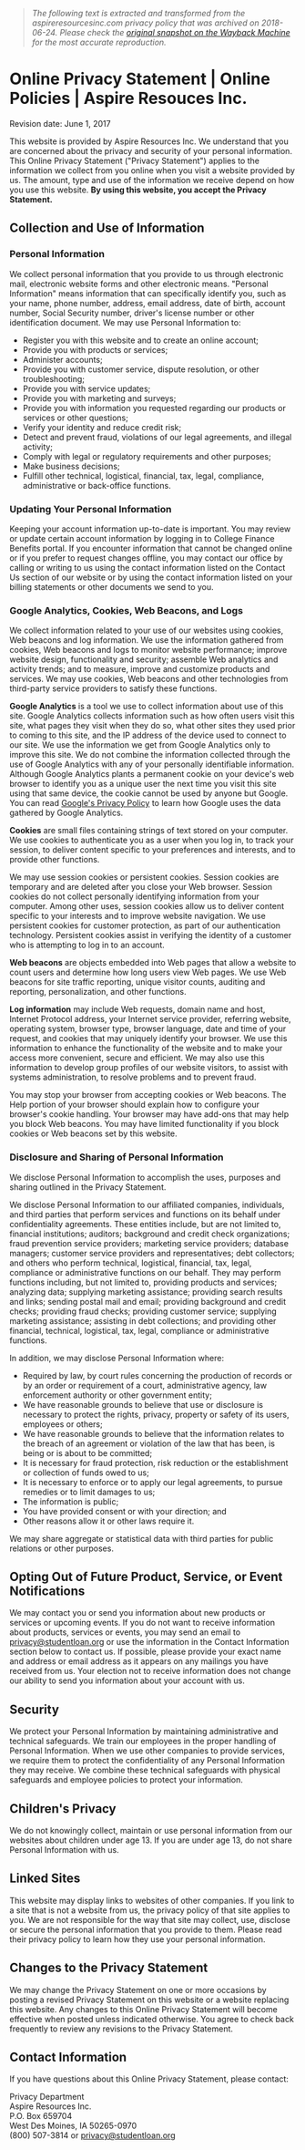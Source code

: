 > *The following text is extracted and transformed from the aspireresourcesinc.com privacy policy that was archived on 2018-06-24. Please check the [original snapshot on the Wayback Machine](https://web.archive.org/web/20180624232406id_/http%3A//www.aspireresourcesinc.com/Online-Policies/Online-Privacy-Statement.aspx) for the most accurate reproduction.*

# Online Privacy Statement | Online Policies | Aspire Resouces Inc.

Revision date: June 1, 2017

This website is provided by Aspire Resources Inc. We understand that you are concerned about the privacy and security of your personal information. This Online Privacy Statement ("Privacy Statement") applies to the information we collect from you online when you visit a website provided by us. The amount, type and use of the information we receive depend on how you use this website. **By using this website, you accept the Privacy Statement.**

## Collection and Use of Information

### Personal Information

We collect personal information that you provide to us through electronic mail, electronic website forms and other electronic means. "Personal Information" means information that can specifically identify you, such as your name, phone number, address, email address, date of birth, account number, Social Security number, driver's license number or other identification document. We may use Personal Information to:

  * Register you with this website and to create an online account;
  * Provide you with products or services;
  * Administer accounts;
  * Provide you with customer service, dispute resolution, or other troubleshooting;
  * Provide you with service updates;
  * Provide you with marketing and surveys;
  * Provide you with information you requested regarding our products or services or other questions;
  * Verify your identity and reduce credit risk;
  * Detect and prevent fraud, violations of our legal agreements, and illegal activity;
  * Comply with legal or regulatory requirements and other purposes;
  * Make business decisions;
  * Fulfill other technical, logistical, financial, tax, legal, compliance, administrative or back-office functions.



### Updating Your Personal Information

Keeping your account information up-to-date is important. You may review or update certain account information by logging in to College Finance Benefits portal. If you encounter information that cannot be changed online or if you prefer to request changes offline, you may contact our office by calling or writing to us using the contact information listed on the Contact Us section of our website or by using the contact information listed on your billing statements or other documents we send to you.

### Google Analytics, Cookies, Web Beacons, and Logs

We collect information related to your use of our websites using cookies, Web beacons and log information. We use the information gathered from cookies, Web beacons and logs to monitor website performance; improve website design, functionality and security; assemble Web analytics and activity trends; and to measure, improve and customize products and services. We may use cookies, Web beacons and other technologies from third-party service providers to satisfy these functions.

**Google Analytics** is a tool we use to collect information about use of this site. Google Analytics collects information such as how often users visit this site, what pages they visit when they do so, what other sites they used prior to coming to this site, and the IP address of the device used to connect to our site. We use the information we get from Google Analytics only to improve this site. We do not combine the information collected through the use of Google Analytics with any of your personally identifiable information. Although Google Analytics plants a permanent cookie on your device's web browser to identify you as a unique user the next time you visit this site using that same device, the cookie cannot be used by anyone but Google. You can read [Google's Privacy Policy](http://www.google.com/policies/privacy/) to learn how Google uses the data gathered by Google Analytics.

**Cookies** are small files containing strings of text stored on your computer. We use cookies to authenticate you as a user when you log in, to track your session, to deliver content specific to your preferences and interests, and to provide other functions.

We may use session cookies or persistent cookies. Session cookies are temporary and are deleted after you close your Web browser. Session cookies do not collect personally identifying information from your computer. Among other uses, session cookies allow us to deliver content specific to your interests and to improve website navigation. We use persistent cookies for customer protection, as part of our authentication technology. Persistent cookies assist in verifying the identity of a customer who is attempting to log in to an account.

**Web beacons** are objects embedded into Web pages that allow a website to count users and determine how long users view Web pages. We use Web beacons for site traffic reporting, unique visitor counts, auditing and reporting, personalization, and other functions.

**Log information** may include Web requests, domain name and host, Internet Protocol address, your Internet service provider, referring website, operating system, browser type, browser language, date and time of your request, and cookies that may uniquely identify your browser. We use this information to enhance the functionality of the website and to make your access more convenient, secure and efficient. We may also use this information to develop group profiles of our website visitors, to assist with systems administration, to resolve problems and to prevent fraud.

You may stop your browser from accepting cookies or Web beacons. The Help portion of your browser should explain how to configure your browser's cookie handling. Your browser may have add-ons that may help you block Web beacons. You may have limited functionality if you block cookies or Web beacons set by this website.

### Disclosure and Sharing of Personal Information

We disclose Personal Information to accomplish the uses, purposes and sharing outlined in the Privacy Statement.

We disclose Personal Information to our affiliated companies, individuals, and third parties that perform services and functions on its behalf under confidentiality agreements. These entities include, but are not limited to, financial institutions; auditors; background and credit check organizations; fraud prevention service providers; marketing service providers; database managers; customer service providers and representatives; debt collectors; and others who perform technical, logistical, financial, tax, legal, compliance or administrative functions on our behalf. They may perform functions including, but not limited to, providing products and services; analyzing data; supplying marketing assistance; providing search results and links; sending postal mail and email; providing background and credit checks; providing fraud checks; providing customer service; supplying marketing assistance; assisting in debt collections; and providing other financial, technical, logistical, tax, legal, compliance or administrative functions.

In addition, we may disclose Personal Information where:

  * Required by law, by court rules concerning the production of records or by an order or requirement of a court, administrative agency, law enforcement authority or other government entity;
  * We have reasonable grounds to believe that use or disclosure is necessary to protect the rights, privacy, property or safety of its users, employees or others;
  * We have reasonable grounds to believe that the information relates to the breach of an agreement or violation of the law that has been, is being or is about to be committed;
  * It is necessary for fraud protection, risk reduction or the establishment or collection of funds owed to us;
  * It is necessary to enforce or to apply our legal agreements, to pursue remedies or to limit damages to us;
  * The information is public;
  * You have provided consent or with your direction; and
  * Other reasons allow it or other laws require it.



We may share aggregate or statistical data with third parties for public relations or other purposes.

## Opting Out of Future Product, Service, or Event Notifications

We may contact you or send you information about new products or services or upcoming events. If you do not want to receive information about products, services or events, you may send an email to [privacy@studentloan.org](mailto:privacy@studentloan.org) or use the information in the Contact Information section below to contact us. If possible, please provide your exact name and address or email address as it appears on any mailings you have received from us. Your election not to receive information does not change our ability to send you information about your account with us.

## Security

We protect your Personal Information by maintaining administrative and technical safeguards. We train our employees in the proper handling of Personal Information. When we use other companies to provide services, we require them to protect the confidentiality of any Personal Information they may receive. We combine these technical safeguards with physical safeguards and employee policies to protect your information.

## Children's Privacy

We do not knowingly collect, maintain or use personal information from our websites about children under age 13. If you are under age 13, do not share Personal Information with us.

## Linked Sites

This website may display links to websites of other companies. If you link to a site that is not a website from us, the privacy policy of that site applies to you. We are not responsible for the way that site may collect, use, disclose or secure the personal information that you provide to them. Please read their privacy policy to learn how they use your personal information.

## Changes to the Privacy Statement

We may change the Privacy Statement on one or more occasions by posting a revised Privacy Statement on this website or a website replacing this website. Any changes to this Online Privacy Statement will become effective when posted unless indicated otherwise. You agree to check back frequently to review any revisions to the Privacy Statement.

## Contact Information

If you have questions about this Online Privacy Statement, please contact:

Privacy Department  
Aspire Resources Inc.  
P.O. Box 659704  
West Des Moines, IA 50265-0970  
(800) 507-3814 or [privacy@studentloan.org](mailto:privacy@studentloan.org)
